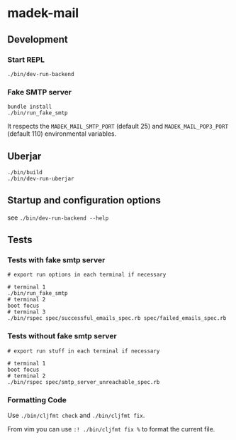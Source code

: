 # madek-mail

## Development

### Start REPL

`./bin/dev-run-backend`

### Fake SMTP server

```
bundle install
./bin/run_fake_smtp
```

It respects the `MADEK_MAIL_SMTP_PORT` (default 25) and `MADEK_MAIL_POP3_PORT` (default 110) environmental variables.

## Uberjar

```
./bin/build
./bin/dev-run-uberjar

```

## Startup and configuration options

see `./bin/dev-run-backend --help`

## Tests

### Tests with fake smtp server

```shell
# export run options in each terminal if necessary

# terminal 1
./bin/run_fake_smtp
# terminal 2
boot focus
# terminal 3
./bin/rspec spec/successful_emails_spec.rb spec/failed_emails_spec.rb
```

### Tests without fake smtp server

```shell
# export run stuff in each terminal if necessary

# terminal 1
boot focus
# terminal 2
./bin/rspec spec/smtp_server_unreachable_spec.rb
```

### Formatting Code

Use `./bin/cljfmt check` and  `./bin/cljfmt fix`.

From vim you can use `:! ./bin/cljfmt fix %` to format the current file.
